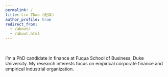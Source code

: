 ```yaml
---
permalink: /
title: Lin Zhao (赵霖)
author_profile: true
redirect_from: 
  - /about/
  - /about.html
---
```


<br>

I’m a PhD candidate in finance at Fuqua School of Business, Duke University. My research interests focus on empirical corporate finance and empirical industrial organization.

